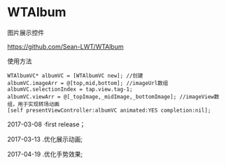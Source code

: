 # WTAlbum
图片展示控件

https://github.com/Sean-LWT/WTAlbum

使用方法

    WTAlbumVC* albumVC = [WTAlbumVC new]; //创建
    albumVC.imageArr = @[top,mid,bottom]; //imageUrl数组
    albumVC.selectionIndex = tap.view.tag-1;
    albumVC.viewArr = @[_topImage,_midImage,_bottomImage]; //imageView数组，用于实现转场动画
    [self presentViewController:albumVC animated:YES completion:nil];

2017-03-08
·first release；

2017-03-13
.优化展示动画;

2017-04-19
.优化手势效果;
